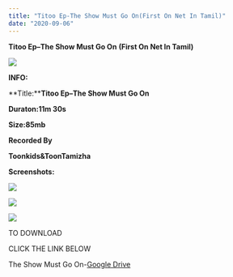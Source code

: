 ```yaml
---
title: "Titoo Ep-The Show Must Go On(First On Net In Tamil)"
date: "2020-09-06"
---
```


 **Titoo Ep–The Show Must Go On** **(First On Net In Tamil)**

**![](https://1.bp.blogspot.com/-jkFH4e-gSik/X1Nm0Lh_4WI/AAAAAAAAAOA/7B4XjKHPJDE_LMAkzgdyxLRI0Se4KWLpQCLcBGAsYHQ/w976-h549/vlcsnap-2020-09-05-15h49m01s704.png)**

**INFO:**

**Title:****Titoo Ep–The Show Must Go On**

**Duraton:11m 30s**

**Size:85mb**

**Recorded By** 

 **Toonkids&ToonTamizha**

 **Screenshots:**

![](https://1.bp.blogspot.com/-WyZjjZJpIVU/X1NraN8Gl-I/AAAAAAAAAOM/66dVihD7Xy0X5sSWaIl2oALYRFL6LC8iACLcBGAsYHQ/w500-h281/vlcsnap-2020-09-05-15h49m16s075.png)

![](https://1.bp.blogspot.com/-1Pa7VGBbPMM/X1NraWvunNI/AAAAAAAAAOU/EzSBCaEM9ykQzhwAx53E77aINC5D85VbwCLcBGAsYHQ/w500-h281/vlcsnap-2020-09-05-15h49m28s763.png)

![](https://1.bp.blogspot.com/-uPdf1Lz49iw/X1NraURTX_I/AAAAAAAAAOQ/1GXiGVycknwAWS_rS-Ls-iivfE2R1WlrQCLcBGAsYHQ/w500-h281/vlcsnap-2020-09-05-15h49m54s463.png)

TO DOWNLOAD

CLICK THE LINK BELOW

  

The Show Must Go On-[Google Drive](https://drive.google.com/file/d/1NjkkBiK7u_A0RSHHZdUwrUeb4R6_M12g/view?usp=sharing)
